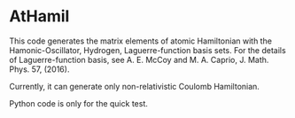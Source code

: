 # AtHamil
This code generates the matrix elements of atomic Hamiltonian with the Hamonic-Oscillator, Hydrogen, Laguerre-function basis sets.
For the details of Laguerre-function basis, see A. E. McCoy and M. A. Caprio, J. Math. Phys. 57, (2016).

Currently, it can generate only non-relativistic Coulomb Hamiltonian.

Python code is only for the quick test.
